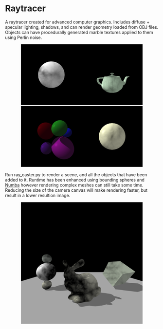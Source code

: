 # Raytracer
A raytracer created for advanced computer graphics. Includes diffuse + specular lighting, shadows, and can render 
geometry loaded from OBJ files. Objects can have procedurally generated marble textures applied to them using Perlin 
noise.

<p align="center">
<img src="img/grey_sphere.png" height="200" width="200"><img src="img/teapot.png" height="200" width="200"><img src="img/sphere_shadows.png" height="200" width="200"><img src="img/yellow_sphere.png" height="200" width="200">
</p>

Run ray_caster.py to render a scene, and all the objects that have been added to it. Runtime has been enhanced using
bounding spheres and [Numba](https://numba.pydata.org/) however rendering complex meshes can still take some time. Reducing
the size of the camera canvas will make rendering faster, but result in a lower resultion image. 

<p align="center">
  <img src="img/bunny_scene.png" height="400" width="400">
</p>
